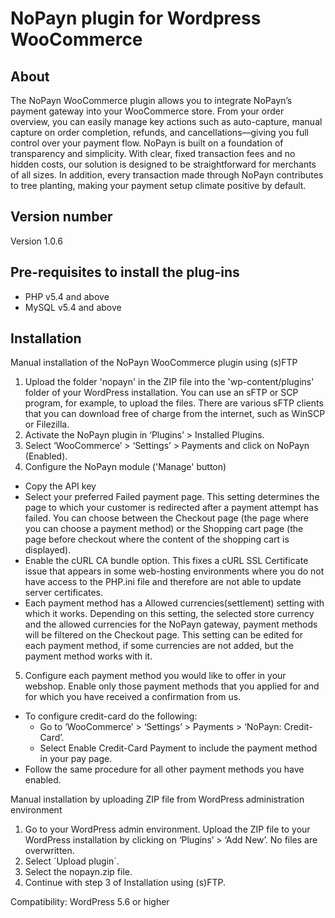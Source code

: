 # NoPayn plugin for Wordpress WooCommerce

## About
The NoPayn WooCommerce plugin allows you to integrate NoPayn’s payment gateway into your WooCommerce store. From your order overview, you can easily manage key actions such as auto-capture, manual capture on order completion, refunds, and cancellations—giving you full control over your payment flow.
NoPayn is built on a foundation of transparency and simplicity. With clear, fixed transaction fees and no hidden costs, our solution is designed to be straightforward for merchants of all sizes. In addition, every transaction made through NoPayn contributes to tree planting, making your payment setup climate positive by default.

## Version number
Version 1.0.6

## Pre-requisites to install the plug-ins
* PHP v5.4 and above
* MySQL v5.4 and above

## Installation
Manual installation of the NoPayn WooCommerce plugin using (s)FTP

1. Upload the folder 'nopayn' in the ZIP file into the 'wp-content/plugins' folder of your WordPress installation.
   You can use an sFTP or SCP program, for example, to upload the files. There are various sFTP clients that you can download free of charge from the internet, such as WinSCP or Filezilla.
2. Activate the NoPayn plugin in ‘Plugins’ > Installed Plugins.
3. Select ‘WooCommerce’ > ‘Settings’ > Payments and click on NoPayn (Enabled).
4. Configure the NoPayn module ('Manage' button)
- Copy the API key
- Select your preferred Failed payment page. This setting determines the page to which your customer is redirected after a payment attempt has failed. You can choose between the Checkout page (the page where you can choose a payment method) or the Shopping cart page (the page before checkout where the content of the shopping cart is displayed).
- Enable the cURL CA bundle option.
  This fixes a cURL SSL Certificate issue that appears in some web-hosting environments where you do not have access to the PHP.ini file and therefore are not able to update server certificates.
- Each payment method has a Allowed currencies(settlement) setting with which it works. Depending on this setting, the selected store currency and the allowed currencies for the NoPayn gateway, payment methods will be filtered on the Checkout page. This setting can be edited for each payment method, if some currencies are not added, but the payment method works with it.
5. Configure each payment method you would like to offer in your webshop.
   Enable only those payment methods that you applied for and for which you have received a confirmation from us.
- To configure credit-card do the following:
	- Go to ‘WooCommerce’ > ‘Settings’ > Payments > ‘NoPayn: Credit-Card’.
	- Select Enable Credit-Card Payment to include the payment method in your pay page.
- Follow the same procedure for all other payment methods you have enabled.

Manual installation by uploading ZIP file from WordPress administration environment

1. Go to your WordPress admin environment. Upload the ZIP file to your WordPress installation by clicking on ‘Plugins’ > ‘Add New’. No files are overwritten.
2. Select ´Upload plugin´.
3. Select the nopayn.zip file.
4. Continue with step 3 of Installation using (s)FTP.

Compatibility: WordPress 5.6 or higher